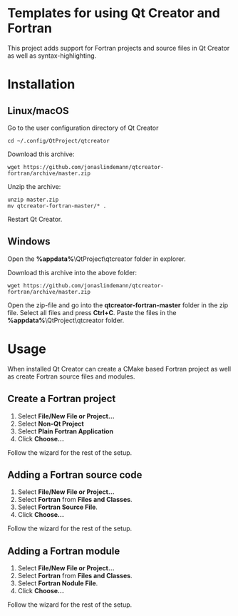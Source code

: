 # Templates for using Qt Creator and Fortran

This project adds support for Fortran projects and source files in Qt Creator as well as syntax-highlighting.

# Installation

## Linux/macOS

Go to the user configuration directory of Qt Creator

	cd ~/.config/QtProject/qtcreator

Download this archive:

	wget https://github.com/jonaslindemann/qtcreator-fortran/archive/master.zip

Unzip the archive:

	unzip master.zip
	mv qtcreator-fortran-master/* .

Restart Qt Creator.

## Windows 

Open the **%appdata%**\QtProject\qtcreator folder in explorer.

Download this archive into the above folder:

	wget https://github.com/jonaslindemann/qtcreator-fortran/archive/master.zip

Open the zip-file and go into the **qtcreator-fortran-master** folder in the zip file. Select all files and press **Ctrl+C**. Paste the files in the **%appdata%**\QtProject\qtcreator folder. 

# Usage

When installed Qt Creator can create a CMake based Fortran project as well as create Fortran source files and modules.

## Create a Fortran project

1. Select **File/New File or Project...**
2. Select **Non-Qt Project**
3. Select **Plain Fortran Application**
4. Click **Choose...** 

Follow the wizard for the rest of the setup.

## Adding a Fortran source code

1. Select **File/New File or Project...**
2. Select **Fortran** from **Files and Classes**.
3. Select **Fortran Source File**.
4. Click **Choose...**

Follow the wizard for the rest of the setup.

## Adding a Fortran module

1. Select **File/New File or Project...**
2. Select **Fortran** from **Files and Classes**.
3. Select **Fortran Nodule File**.
4. Click **Choose...**

Follow the wizard for the rest of the setup.



